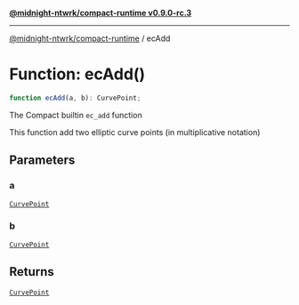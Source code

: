 [**@midnight-ntwrk/compact-runtime v0.9.0-rc.3**](../README.md)

***

[@midnight-ntwrk/compact-runtime](../globals.md) / ecAdd

# Function: ecAdd()

```ts
function ecAdd(a, b): CurvePoint;
```

The Compact builtin `ec_add` function

This function add two elliptic curve points (in multiplicative notation)

## Parameters

### a

[`CurvePoint`](../interfaces/CurvePoint.md)

### b

[`CurvePoint`](../interfaces/CurvePoint.md)

## Returns

[`CurvePoint`](../interfaces/CurvePoint.md)
